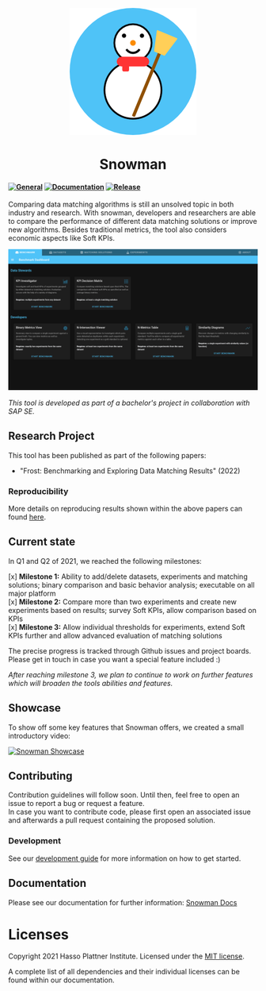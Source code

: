 <p align="center">
  <img alt="logo" src="docs/assets/logo/V2-256.png" />
</p>
<h1 align="center">Snowman</h1>

#### [![General](https://github.com/HPI-Information-Systems/snowman/actions/workflows/general.yml/badge.svg)](https://github.com/HPI-Information-Systems/snowman/actions/workflows/general.yml) [![Documentation](https://github.com/HPI-Information-Systems/snowman/actions/workflows/docs.yml/badge.svg)](https://github.com/HPI-Information-Systems/snowman/actions/workflows/docs.yml) [![Release](https://github.com/HPI-Information-Systems/snowman/actions/workflows/package.yml/badge.svg)](https://github.com/HPI-Information-Systems/snowman/actions/workflows/package.yml)

Comparing data matching algorithms is still an unsolved topic in both industry and research.
With snowman, developers and researchers are able to compare the performance of different data matching solutions or improve new algorithms.
Besides traditional metrics, the tool also considers economic aspects like Soft KPIs.

![Benchmark Dashboard](docs/assets/dashboard.png)

_This tool is developed as part of a bachelor's project in collaboration with SAP SE._

## Research Project
This tool has been published as part of the following papers:

- "Frost: Benchmarking and Exploring Data Matching Results" (2022)

### Reproducibility

More details on reproducing results shown within the above papers can found [here](FROST_REPRODUCIBILITY.md).

## Current state

In Q1 and Q2 of 2021, we reached the following milestones:

[x] **Milestone 1:** Ability to add/delete datasets, experiments and matching solutions; binary comparison and basic behavior analysis; executable on all major platform  
[x] **Milestone 2:** Compare more than two experiments and create new experiments based on results; survey Soft KPIs, allow comparison based on KPIs  
[x] **Milestone 3:** Allow individual thresholds for experiments, extend Soft KPIs further and allow advanced evaluation of matching solutions

The precise progress is tracked through Github issues and project boards. Please get in touch in case you want a special feature included :)

_After reaching milestone 3, we plan to continue to work on further features which will broaden the tools abilities and features._

## Showcase

To show off some key features that Snowman offers, we created a small introductory video:

[![Snowman Showcase](https://img.youtube.com/vi/wuJkkIByXjw/0.jpg)](https://www.youtube.com/watch?v=wuJkkIByXjw)

## Contributing

Contribution guidelines will follow soon. Until then, feel free to open an issue to report a bug or request a feature.  
In case you want to contribute code, please first open an associated issue and afterwards a pull request containing the proposed solution.

### Development

See our [development guide](https://hpi-information-systems.github.io/snowman/dev_setup/introduction/) for more information on how to get started.

## Documentation

Please see our documentation for further information: [Snowman Docs](https://hpi-information-systems.github.io/snowman/)

# Licenses

Copyright 2021 Hasso Plattner Institute. Licensed under the [MIT license](./LICENSE).

A complete list of all dependencies and their individual licenses can be found within our documentation.
